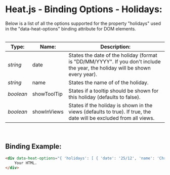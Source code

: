 # Heat.js - Binding Options - Holidays:

Below is a list of all the options supported for the property "holidays" used in the "data-heat-options" binding attribute for DOM elements.
<br>
<br>


| Type: | Name: | Description: |
| --- | --- | --- |
| *string* | date | States the date of the holiday (format is "DD/MM/YYYY". If you don't include the year, the holiday will be shown every year). |
| *string* | name | States the name of of the holiday. |
| *boolean* | showToolTip | States if a tooltip should be shown for this holiday (defaults to false). |
| *boolean* | showInViews | States if the holiday is shown in the views (defaults to true). If true, the date will be excluded from all views. |

<br/>


## Binding Example:

```markdown
<div data-heat-options="{ 'holidays': [ { 'date': '25/12', 'name': 'Christmas Day', 'showInViews': true } ] }">
    Your HTML.
</div>
```